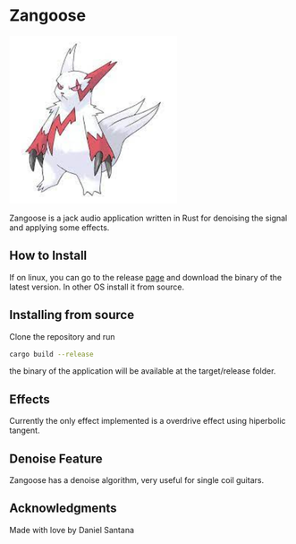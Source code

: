 # Zangoose

<img src="zangoose.jpeg" width="300" height="300"/>

Zangoose is a jack audio application written in Rust for denoising the signal and applying some effects.

## How to Install

If on linux, you can go to the release [page](https://github.com/DanielSanRocha/zangoose/releases) and download the binary of the latest version. In other OS install it from source.

## Installing from source

Clone the repository and run
```bash
cargo build --release
```
the binary of the application will be available at the target/release folder.

## Effects

Currently the only effect implemented is a overdrive effect using hiperbolic tangent.

## Denoise Feature

Zangoose has a denoise algorithm, very useful for single coil guitars.

## Acknowledgments

Made with love by Daniel Santana
